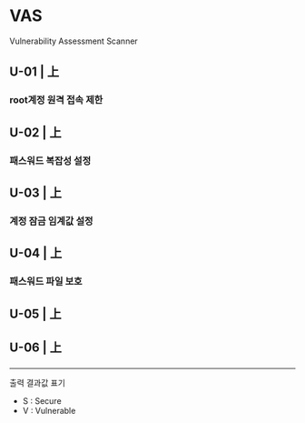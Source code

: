 # VAS
Vulnerability Assessment Scanner

## U-01 | 上

### root계정 원격 접속 제한

## U-02 | 上

### 패스워드 복잡성 설정

## U-03 | 上

### 계정 잠금 임계값 설정

## U-04 | 上

### 패스워드 파일 보호 

## U-05 | 上

### 

## U-06 | 上

### 

<hr/>

출력 결과값 표기 
- S : Secure
- V : Vulnerable
